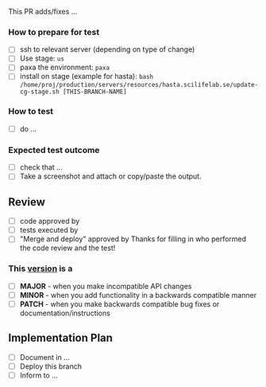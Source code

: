 This PR adds/fixes ...

### How to prepare for test
- [ ] ssh to relevant server (depending on type of change)
- [ ] Use stage: `us`
- [ ] paxa the environment: `paxa`
- [ ] install on stage (example for hasta):
`bash /home/proj/production/servers/resources/hasta.scilifelab.se/update-cg-stage.sh [THIS-BRANCH-NAME]`

### How to test
- [ ] do ...

### Expected test outcome
- [ ] check that ...
- [ ] Take a screenshot and attach or copy/paste the output.

## Review
- [ ] code approved by
- [ ] tests executed by
- [ ] "Merge and deploy" approved by
Thanks for filling in who performed the code review and the test!

### This [version](https://semver.org/) is a
- [ ] **MAJOR** - when you make incompatible API changes
- [ ] **MINOR** - when you add functionality in a backwards compatible manner
- [ ] **PATCH** - when you make backwards compatible bug fixes or documentation/instructions

## Implementation Plan
- [ ] Document in ...
- [ ] Deploy this branch
- [ ] Inform to ...
